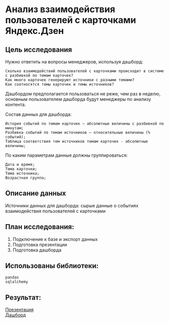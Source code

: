 # Анализ взаимодействия пользователей с карточками Яндекс.Дзен

## Цель исследования  

Нужно ответить на вопросы менеджеров, используя дашборд:  

    Сколько взаимодействий пользователей с карточками происходит в системе с разбивкой по темам карточек?
    Как много карточек генерируют источники с разными темами?
    Как соотносятся темы карточек и темы источников?

Дашбордом предполагается пользоваться не реже, чем раз в неделю, основным пользователем дашборда будут менеджеры по анализу контента.

Состав данных для дашборда: 

    История событий по темам карточек — абсолютные величины с разбивкой по минутам;
    Разбивка событий по темам источников — относительные величины (% событий);
    Таблица соответствия тем источников темам карточек - абсолютные величины;

По каким параметрам данные должны группироваться:

    Дата и время;
    Тема карточки;
    Тема источника;
    Возрастная группа;

## Описание данных   

Источники данных для дашборда: cырые данные о событиях взаимодействия пользователей с карточками

## План исследования:

1. Подключение к базе и экспорт данных
2. Подготовка презентации
3. Подготовка дашборда

## Использованы библиотеки:

    pandas 
    sqlalchemy

## Результат:  

[Презентация](https://drive.google.com/file/d/19GZZRM3k3DgY3PJ5HOGuMdQM5FUxmWr5/view?usp=sharing)  
[Дашборд](https://public.tableau.com/views/Ya_Dzen_Viz/Dashboard1?:language=en-US&publish=yes&:display_count=n&:origin=viz_share_link)
